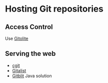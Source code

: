 # Hosting Git repositories #

## Access Control ##

Use [Gitolite](https://github.com/sitaramc/gitolite/)

## Serving the web ##

- [cgit](http://hjemli.net/git/cgit/)
- [Gitalist](http://www.gitalist.com/)
- [Gitblit](https://github.com/gitblit) Java solution	

